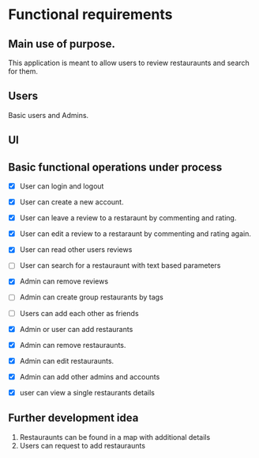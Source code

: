# Functional requirements

## Main use of purpose.

This application is meant to allow users to review restauraunts and search for them. 

## Users

Basic users and Admins.

## UI



##  Basic functional operations under process
  - [x] User can login and logout
  - [x] User can create a new account.
  - [x] User can leave a review to a restaraunt by commenting and rating.
  - [x] User can edit a review to a restaraunt by commenting and rating again.
  - [x] User can read other users reviews
  - [ ] User can search for a restauraunt with text based parameters
  - [x] Admin can remove reviews
  - [ ] Admin can create group restaurants by tags
  - [ ] Users can add each other as friends
  - [x] Admin or user can add restaurants
  - [x] Admin can remove restauraunts.
  - [x] Admin can edit restauraunts.
  - [x] Admin can add other admins and accounts
  - [x] user can view a single restaurants details

 

## Further development idea
 1. Restauraunts can be found in a map with additional details
 2. Users can request to add restauraunts

